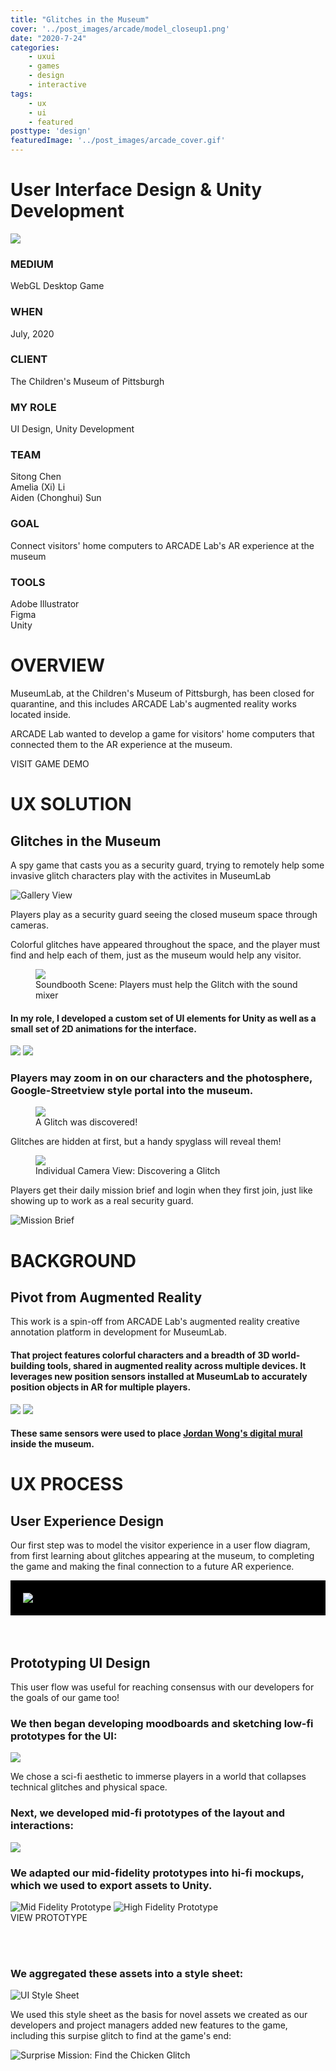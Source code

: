 ```yaml
---
title: "Glitches in the Museum"
cover: '../post_images/arcade/model_closeup1.png'
date: "2020-7-24"
categories:
    - uxui
    - games
    - design
    - interactive
tags:
    - ux
    - ui
    - featured
posttype: 'design'
featuredImage: '../post_images/arcade_cover.gif'
---
```


# User Interface Design & Unity Development

<cover-img>

<img src="../post_images/arcade/arcade_desktop_mockup.jpg">

</cover-img>

<design-meta>

###  MEDIUM

WebGL Desktop Game

###  WHEN

July, 2020

###  CLIENT
The Children's Museum of Pittsburgh

###  MY ROLE

UI Design, Unity Development

###  TEAM

Sitong Chen\
Amelia (Xi) Li\
Aiden (Chonghui) Sun

###  GOAL

Connect visitors' home computers to ARCADE Lab's AR experience at the museum

###  TOOLS

Adobe Illustrator\
Figma\
Unity

</design-meta>

<grid-container>

# OVERVIEW

MuseumLab, at the Children's Museum of Pittsburgh, has been closed for quarantine, and this includes ARCADE Lab's augmented reality works located inside.

ARCADE Lab wanted to develop a game for visitors' home computers that connected them to the AR experience at the museum.

<div>
<button-link href="https://johnchoi313.github.io/TechLab-WebGL/">VISIT GAME DEMO</button-link>
</div>


# UX SOLUTION

##  Glitches in the Museum

A spy game that casts you as a security guard, trying to remotely help some invasive glitch characters play with the activites in MuseumLab

<browser-container>
<img src="../post_images/arcade/final_gallery_view2.png" title="Gallery View">
</browser-container>


Players play as a security guard seeing the closed museum space through cameras.

Colorful glitches have appeared throughout the space, and the player must find and help each of them, just as the museum would help any visitor.

<browser-container>
<figure>
<img src="../post_images/arcade/too-shy-to-record.gif">
<figcaption>Soundbooth Scene: Players must help the Glitch with the sound mixer</figcaption>
</figure>
</browser-container>



<text-pair>

<h4>

In my role, I developed a custom set of UI elements for Unity as well as a small set of 2D animations for the interface.

</h4>

<img src="../post_images/arcade/broken_camera_broke.gif">
<img src="../post_images/arcade/broken_camera_fix.gif">

</text-pair>


###  Players may zoom in on our characters and the photosphere, Google-Streetview style portal into the museum.

<browser-container>
<figure>
<img src="../post_images/arcade/ghost-guy-wave.gif">
<figcaption>A Glitch was discovered!</figcaption>
</figure>
</browser-container>

Glitches are hidden at first, but a handy spyglass will reveal them!

<browser-container>
<figure>
<img src="../post_images/arcade/finding-dino.gif">
<figcaption>Individual Camera View: Discovering a Glitch</figcaption>
</figure>
</browser-container>

Players get their daily mission brief and login when they first join, just like showing up to work as a real security guard.

<browser-container>
<img src="../post_images/arcade/mission_brief.png" title="Mission Brief">
</browser-container>

# BACKGROUND

##  Pivot from Augmented Reality

This work is a spin-off from ARCADE Lab's augmented reality creative annotation platform in development for MuseumLab.

<text-pair>

<h4>

That project features colorful characters and a breadth of 3D world-building tools, shared in augmented reality across multiple devices. It leverages new position sensors installed at MuseumLab to accurately position objects in AR for multiple players.

</h4>


<img src="../post_images/arcade/arcade_academy.jpg">

</text-pair>

<!-- <img src="../post_images/arcade/wongface_ad.jpg"> -->

<img-pair>

<img src="../post_images/arcade/wongface_ad.jpg">

<h4>

These same sensors were used to place [Jordan Wong's digital mural](https://www.facebook.com/events/childrens-museum-of-pittsburgh/wongface-at-childrens-museum-of-pittsburgh/2394319897336149/) inside the museum.

</h4>

</img-pair>


# UX PROCESS

##  User Experience Design

Our first step was to model the visitor experience in a user flow diagram, from first learning about glitches appearing at the museum, to completing the game and making the final connection to a future AR experience.



<div style="background:black;padding:20px">
<img src="../post_images/arcade/arcade_flow.png">
</div>
<br><br>

##  Prototyping UI Design

This user flow was useful for reaching consensus with our developers for the goals of our game too!

###  We then began developing moodboards and sketching low-fi prototypes for the UI:

<img src="../post_images/arcade/inspirations.jpg">

We chose a sci-fi aesthetic to immerse players in a world that collapses technical glitches and physical space.

###  Next, we developed mid-fi prototypes of the layout and interactions:

<full-width-image>

<img src="../post_images/arcade/arcade_architecture.png">

</full-width-image>

###  We adapted our mid-fidelity prototypes into hi-fi mockups, which we used to export assets to Unity.

<browser-container isPrototype="true">
<img src="../post_images/arcade/gallery_view_midfi.png" title="Mid Fidelity Prototype">
</browser-container>

<browser-container>
<img src="../post_images/arcade/gallery_view_hover.png" title="High Fidelity Prototype">
</browser-container>

<div>
<button-link href="https://www.figma.com/embed?embed_host=share&url=https%3A%2F%2Fwww.figma.com%2Fproto%2Fv7lov8OfgSkTDurVtqygAU%2FARCADE-User-Flow%3Fnode-id%3D140%253A1626%26scaling%3Dmin-zoom&chrome=DOCUMENTATION">VIEW PROTOTYPE</button-link>
</div>

<br><br>

###  We aggregated these assets into a style sheet:

<img src="../post_images/arcade/style_sheet.png" title="UI Style Sheet">

We used this style sheet as the basis for novel assets we created as our developers and project managers added new features to the game, including this surpise glitch to find at the game's end:

<browser-container>
<img src="../post_images/arcade/mission_completed.png" title="Surprise Mission: Find the Chicken Glitch">
</browser-container>

</grid-container>